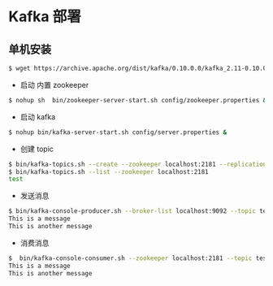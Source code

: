# Kafka 部署

## 单机安装
```sh
$ wget https://archive.apache.org/dist/kafka/0.10.0.0/kafka_2.11-0.10.0.0.tgz
```
* 启动 内置 zookeeper
```sh
$ nohup sh  bin/zookeeper-server-start.sh config/zookeeper.properties &
```
* 启动 kafka
```sh
$ nohup bin/kafka-server-start.sh config/server.properties &
```
* 创建 topic
```sh
$ bin/kafka-topics.sh --create --zookeeper localhost:2181 --replication-factor 1 --partitions 1 --topic test
$ bin/kafka-topics.sh --list --zookeeper localhost:2181
test
```
* 发送消息
```sh
$ bin/kafka-console-producer.sh --broker-list localhost:9092 --topic test
This is a message
This is another message
```
* 消费消息
```sh
$  bin/kafka-console-consumer.sh --zookeeper localhost:2181 --topic test --from-beginning
This is a message
This is another message
```